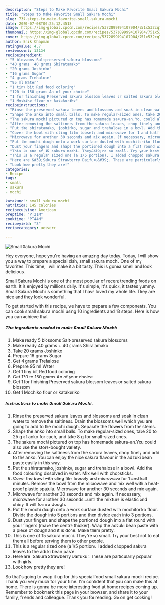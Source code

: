 ```yaml
---
description: "Steps to Make Favorite Small Sakura Mochi"
title: "Steps to Make Favorite Small Sakura Mochi"
slug: 735-steps-to-make-favorite-small-sakura-mochi
date: 2020-07-08T00:25:12.451Z
image: https://img-global.cpcdn.com/recipes/5372899994107904/751x532cq70/small-sakura-mochi-recipe-main-photo.jpg
thumbnail: https://img-global.cpcdn.com/recipes/5372899994107904/751x532cq70/small-sakura-mochi-recipe-main-photo.jpg
cover: https://img-global.cpcdn.com/recipes/5372899994107904/751x532cq70/small-sakura-mochi-recipe-main-photo.jpg
author: Erik Chapman
ratingvalue: 4.7
reviewcount: 12134
recipeingredient:
- "5 blossoms Saltpreserved sakura blossoms"
- "40 grams  40 grams Shiratamako"
- "20 grams Joshinko"
- "16 grams Sugar"
- "4 grams Trehalose"
- "95 ml Water"
- "1 tiny bit Red food coloring"
- "120 to 150 grams An of your choice"
- "1 for finishing Preserved sakura blossom leaves or salted sakura blossom"
- "1 Mochiko flour or katakuriko"
recipeinstructions:
- "Rinse the preserved sakura leaves and blossoms and soak in clean water to remove the saltiness. Drain the blossoms well which you are going to add to the mochi dough. Separate the flowers from the stems."
- "Shape the anko into small balls. To make regular-sized ones, take 20 to 25 g of anko for each, and take 8 g for small-sized ones."
- "The sakura mochi pictured on top has homemade sakura-an.You could also use the store-bought variety."
- "After removing the saltiness from the sakura leaves, chop finely and add to the anko. You can enjoy the nice sakura flavour in the adzuki bean paste easily in this way."
- "Put the shiratamako, joshinko, sugar and trehalose in a bowl. Add the food colouring dissolved in water. Mix well with chopsticks."
- "Cover the bowl with cling film loosely and microwave for 1 and half minutes. Remove the bowl from the microwave and mix well with a heat-proof plastic spatula. Microwave for another 30 seconds and mix again."
- "Microwave for another 30 seconds and mix again. If necessary, microwave for another 30 seconds...until the mixture is elastic and shiny. It will form a dough."
- "Put the mochi dough onto a work surface dusted with mochitoriko flour. Divide the dough into 5 portions and then divide each into 3 portions."
- "Dust your fingers and shape the portioned dough into a flat round with your fingers (make the centre thicker). Wrap the adzuki bean paste with a piece of dough and it is done. Make them pretty."
- "This is one of 15 sakura mochi. They&#39;re so small. Try your best not to eat them all before serving them to other people."
- "This is a regular sized one (a 1/5 portion). I added chopped sakura leaves to the aduki bean paste."
- "Here are &#39;Sakura Strawberry Daifuku&#39;. These are particularly popular with girls."
- "Look how pretty they are!"
categories:
- Recipe
tags:
- small
- sakura
- mochi

katakunci: small sakura mochi 
nutrition: 145 calories
recipecuisine: American
preptime: "PT21M"
cooktime: "PT44M"
recipeyield: "3"
recipecategory: Dessert

---
```



![Small Sakura Mochi](https://img-global.cpcdn.com/recipes/5372899994107904/751x532cq70/small-sakura-mochi-recipe-main-photo.jpg)

Hey everyone, hope you're having an amazing day today. Today, I will show you a way to prepare a special dish, small sakura mochi. One of my favorites. This time, I will make it a bit tasty. This is gonna smell and look delicious.



Small Sakura Mochi is one of the most popular of recent trending foods on earth. It is enjoyed by millions daily. It's simple, it's quick, it tastes yummy. Small Sakura Mochi is something that I have loved my whole life. They are nice and they look wonderful.


To get started with this recipe, we have to prepare a few components. You can cook small sakura mochi using 10 ingredients and 13 steps. Here is how you can achieve that.

<!--inarticleads1-->

##### The ingredients needed to make Small Sakura Mochi:

1. Make ready 5 blossoms Salt-preserved sakura blossoms
1. Make ready 40 grams + 40 grams Shiratamako
1. Take 20 grams Joshinko
1. Prepare 16 grams Sugar
1. Get 4 grams Trehalose
1. Prepare 95 ml Water
1. Get 1 tiny bit Red food coloring
1. Get 120 to 150 grams An of your choice
1. Get 1 for finishing Preserved sakura blossom leaves or salted sakura blossom
1. Get 1 Mochiko flour or katakuriko




<!--inarticleads2-->

##### Instructions to make Small Sakura Mochi:

1. Rinse the preserved sakura leaves and blossoms and soak in clean water to remove the saltiness. Drain the blossoms well which you are going to add to the mochi dough. Separate the flowers from the stems.
1. Shape the anko into small balls. To make regular-sized ones, take 20 to 25 g of anko for each, and take 8 g for small-sized ones.
1. The sakura mochi pictured on top has homemade sakura-an.You could also use the store-bought variety.
1. After removing the saltiness from the sakura leaves, chop finely and add to the anko. You can enjoy the nice sakura flavour in the adzuki bean paste easily in this way.
1. Put the shiratamako, joshinko, sugar and trehalose in a bowl. Add the food colouring dissolved in water. Mix well with chopsticks.
1. Cover the bowl with cling film loosely and microwave for 1 and half minutes. Remove the bowl from the microwave and mix well with a heat-proof plastic spatula. Microwave for another 30 seconds and mix again.
1. Microwave for another 30 seconds and mix again. If necessary, microwave for another 30 seconds...until the mixture is elastic and shiny. It will form a dough.
1. Put the mochi dough onto a work surface dusted with mochitoriko flour. Divide the dough into 5 portions and then divide each into 3 portions.
1. Dust your fingers and shape the portioned dough into a flat round with your fingers (make the centre thicker). Wrap the adzuki bean paste with a piece of dough and it is done. Make them pretty.
1. This is one of 15 sakura mochi. They&#39;re so small. Try your best not to eat them all before serving them to other people.
1. This is a regular sized one (a 1/5 portion). I added chopped sakura leaves to the aduki bean paste.
1. Here are &#39;Sakura Strawberry Daifuku&#39;. These are particularly popular with girls.
1. Look how pretty they are!




So that's going to wrap it up for this special food small sakura mochi recipe. Thank you very much for your time. I'm confident that you can make this at home. There is gonna be more interesting food at home recipes coming up. Remember to bookmark this page in your browser, and share it to your family, friends and colleague. Thank you for reading. Go on get cooking!
